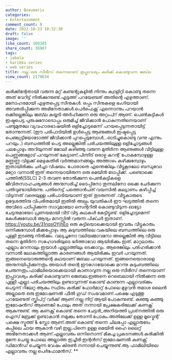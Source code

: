 ```yaml
---
author: Beaumaris
categories:
- Entertainment
comment_count: 0
date: 2022-10-23 10:32:30
draft: false
image: ''
like_count: 109385
share_count: 36987
tags:
- jabala
- karikku series
- web series
title: നല്ല ഒരു സീരീസ് തന്നെയാണ് ഇപ്പ്രാവശ്യം കരിക്ക് കൊണ്ടുവന്ന ജബ്‌ല
view_count: 2179634
---
```


കരിക്കിന്റേതായി വരുന്ന മറ്റ് കണ്ടന്റുകളിൽ നിന്നും ക്വാളിറ്റി കൊണ്ടു തന്നെ അത് വേറിട്ട് നിൽക്കുന്നുണ്ട്.എടുത്ത് പറയേണ്ടത് അതിന്റെ എഴുത്താണ്. മനോഹരമായി എഴുതപ്പെട്ട സീനുകൾ. ഒപ്പം സീനുകളെ ഭംഗിയായി അവതരിപ്പിക്കുന്ന അഭിനേതാക്കൾ.പെർഫെക്റ്റ് എന്നൊന്നും പറയാൻ ഒക്കില്ലെങ്കിലും ജബ്‌ല കയ്യടി അർഹിക്കുന്ന ഒരു അറ്റംപ്റ് ആണ്. പെൺകുട്ടികൾ ഇഷ്ടപെട്ട പുരുഷനോടൊപ്പം ഒരുമിച്ച് ജീവിക്കാൻ പോകുന്നതിനെയാണ് പണ്ടുമുതലേ വ്യവഹാരഭാഷയിൽ ഒളിച്ചോട്ടമെന്ന് പറയപ്പെടുന്നതായിട്ട് തോന്നുന്നത്. (ഈ പരിപാടിയിൽ ഉൾപ്പെട്ട ആണുങ്ങൾ ഇഷ്ടപ്പെട്ട പെണ്കുട്ടിയോടോത്ത് ജീവിക്കാൻ പുറപ്പെടുമ്പോൾ...ഓടിച്ചുകൊണ്ടു വന്നു എന്നും പറയും .) ബന്ധത്തിൽ പെട്ട അല്ലെങ്കിൽ പരിചയത്തിലുള്ള ഒളിച്ചോട്ടങ്ങൾ പലപ്പോഴും അറിയുന്നത് ജോലി കഴിഞ്ഞു വരുന്ന മുതിർന്ന ആണുങ്ങൾ വീട്ടിലുള്ള പെണ്ണുങ്ങളോട് പറയുന്നത് കേട്ടാണ്.പിന്നീട് ഒരാഴ്ച കറന്റ് പോകുമ്പോഴുള്ള മണ്ണണ്ണ വിളക്ക് മെഴുകുതിരി വർത്തമാനങ്ങളും അത്താഴം കഴിക്കുമ്പോഴും ഇതായിരിക്കും ചർച്ചാ വിഷയം. പോരാതെ എന്തെങ്കിലും വീട്ടുകൂടലോ ബന്ധുവോ മറ്റോ വന്നാൽ ഇത് തന്നെയായിരുന്ന ഒരു മെയിൻ ടോപ്പിക്ക്. പണ്ടൊക്കെ പത്തിൽ(SSLC) 2-3 തവണ തോൽക്കുന്ന പെൺകുട്ടികളെ ജീവിതസാഹചര്യങ്ങൾ അനുസരിച്ച് ടൈപ്പിനോ തുന്നലിനോ ഒക്കെ ചേർക്കുന്ന പതിവുണ്ടായിരുന്നു. പതിനെട്ട് പത്തൊൻപത് വയസിൽ കല്യാണം കഴിപ്പിച്ച് വിടുന്നത് വരെയുള്ള പരിപാടിയയാണ് ഇത് തുടരുന്നത് .വീട്ടുകാരുടെ ഉദ്ദേശത്തിനു വിപരീതമായി ഇതിൽ അല്പം യുവതികൾ ഈ ഘട്ടത്തിൽ തന്നെ അവിടെ പഠിപ്പിക്കുന്ന സാറുമായോ സെന്ററിൽ കൊണ്ടുവിടുന്ന ഓട്ടോ ചേട്ടനുമായോ പ്രണയമായി വീട് വിട്ട കഥകൾ കേട്ടിട്ടുണ്ട്. ഒളിച്ചോട്ടമെന്ന് കേൾക്കുമ്പോൾ ആദ്യം മനസ്സിൽ വരുന്ന പിക്ചർ ഇതാണ്. https://youtu.be/31nqsOYjhEo ഒരു കുട്ടിയൊക്കെയായി ഇവരും വീട്ടുകാരും ഒന്നിക്കുമ്പോൾ മിക്കപ്പോഴും ആ കുടുമ്പത്തിലെ വകയിലെ ബന്ധത്തിലെ ഒരു പുള്ളി ഇടഞ്ഞു നിൽക്കും. വല്യച്ചനോ വലിയമ്മാവനോ അല്ലെങ്കിൽ ആ വീട്ടിലെ തന്നെ മുതിർന്ന സഹോദരിയുടെ ഭർത്താവോ ആയിരിക്കും ഇത്. മാറ്റലാരും എല്ലാം മറന്നാലും ഇയാൾ എല്ലാത്തിലും ഒടക്കാവും. ആരെങ്കിലും പരിഹരിക്കാൻ വന്നാൽ ലോകത്തില്ലാത്ത കാരണങ്ങൾ ആയിരിക്കും ഇവർ പറയുന്നത്. ഇങ്ങനെയൊരുത്തന്റെ കഥയാണ് ജബല പറയുന്നത്. ഇങ്ങനെയൊരാളെ അനുനയിപ്പിക്കുന്നതും അയാൾ തന്റെ ഈഗോയോക്കെ മറന്നു കുടുംബത്തിലെ ചേരുന്നതും.ഫാമിലിയൊക്കെയായി കാണാവുന്ന നല്ല ഒരു സീരീസ് തന്നെയാണ് ഇപ്പ്രാവശ്യം കരിക്ക് കൊണ്ടുവന്ന ജെബല.ഇങ്ങനെ റെബെലായി നിൽക്കുന്ന ഒരു പുള്ളി എല്ലാ പരിചയത്തിലും ഉണ്ടാവുന്നത് കൊണ്ട് കാണുന്ന എല്ലാവര്ക്കും പെട്ടന്ന് റിലേറ്റ ആകും സ്ഥിരം കരിക്ക് ഫോർമാറ്റ് പോലെ മുഴുവൻ തമാശ ലൈൻ അല്ലാതെ ഒരു ഇമോഷണൽ ഫീൽ ഗുഡ് സംഭവമാണ്.പക്ഷെ എടുത്തു പറയേണ്ടത് സ്ക്രിപ്റ്റ് വർക്ക് ആണ്.നല്ല നീറ്റ് ആയി പോകുന്നുണ്ട്. കുഞ്ഞു കുഞ്ഞു ഇമോഷൻസ് ആണെങ്കി പോലും അത് നന്നായി പ്രേക്ഷകരിലേക്ക് കണക്റ്റ് ആകുന്നുണ്ട്. ആ കണക്റ്റ് കൊണ്ട് തന്നെ ചേട്ടൻ_അനിയത്തി പ്രശ്‌നത്തിൽ ഒരു ഐസ് ബ്രേക്ക് ഉണ്ടാകാൻ നമുക്കും തോന്നി പോകും.അതിലേക്ക് ഉള്ള മൂവ്മെന്റ് പക്ഷെ സ്മൂത്ത് & സ്ലോ ആണ്.അത് കൊണ്ട് തന്നെ ചിലപ്പോ എല്ലാരുടേം കപ്പിലെ ചായ ആകാൻ വഴി ഇല്ല.പിന്നെ ഉള്ള മെയിൻ ഹൈ ലൈറ്റ് അഭിനേതാക്കൾ ആണ്.എല്ലാവരും ഒന്നിനൊന്ന് മികച്ച പ്രകടനങ്ങൾ.കരിക്കിൽ മുന്നേ ചെയ്ത പോലെ അല്ലാത്ത ഇച്ചിരി ഇന്റൻസ് ഇമോഷണൽ കണക്റ്റ് ഡിമാൻഡ് ചെയ്യുന്ന വേഷം കിരൺ നന്നായി ചെയ്യുന്നുണ്ട്.ആ ഫാമിലിയിലെ എല്ലാവരും നല്ല പെർഫോമൻസ്. **